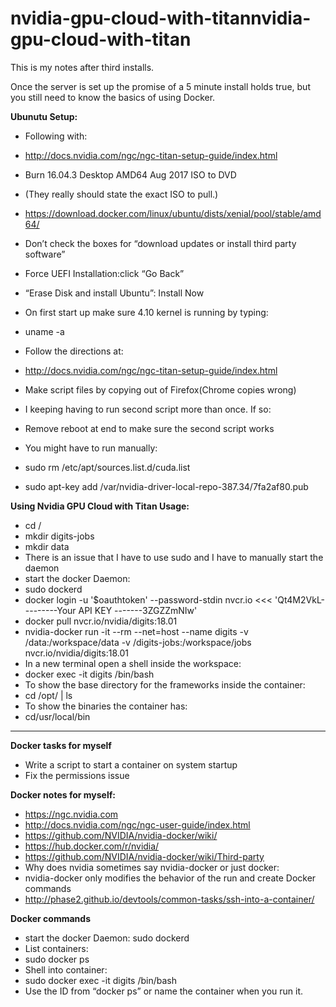 # nvidia-gpu-cloud-with-titannvidia-gpu-cloud-with-titan

This is my notes after third installs.

Once the server is set up the promise of a 5 minute install holds true, but you still need to know the basics of using Docker. 

**Ubunutu Setup:**
* Following with:
* http://docs.nvidia.com/ngc/ngc-titan-setup-guide/index.html
* Burn 16.04.3 Desktop AMD64 Aug 2017 ISO to DVD
* (They really should state the exact ISO to pull.) 
* https://download.docker.com/linux/ubuntu/dists/xenial/pool/stable/amd64/
* Don’t check the boxes for “download updates or install third party software”
* Force UEFI Installation:click “Go Back” 
* “Erase Disk and install Ubuntu”: Install Now
* On first start up make sure 4.10 kernel is running by typing:
* uname -a
* Follow the directions at:
* http://docs.nvidia.com/ngc/ngc-titan-setup-guide/index.html
* Make script files by copying out of Firefox(Chrome copies wrong)

* I keeping having to run second script more than once. If so:
* Remove reboot at end to make sure the second script works
* You might have to run manually:
* sudo rm /etc/apt/sources.list.d/cuda.list
* sudo apt-key add /var/nvidia-driver-local-repo-387.34/7fa2af80.pub


**Using Nvidia GPU Cloud with Titan Usage:**
* cd /
* mkdir digits-jobs
* mkdir data
* There is an issue that I have to use sudo and I have to manually start the daemon
* start the docker Daemon: 
* sudo dockerd
* docker login -u '$oauthtoken' --password-stdin nvcr.io <<< 'Qt4M2VkL---------Your API KEY -------3ZGZZmNIw'
* docker pull nvcr.io/nvidia/digits:18.01
* nvidia-docker run -it --rm --net=host --name digits -v /data:/workspace/data -v /digits-jobs:/workspace/jobs nvcr.io/nvidia/digits:18.01
* In a new terminal open a shell inside the workspace:
* docker exec -it digits /bin/bash
* To show the base directory for the frameworks inside the container:
* cd /opt/ | ls
* To show the binaries the container has:
* cd/usr/local/bin

***********************************************************************************
**Docker tasks for myself**
* Write a script to start a container on system startup
* Fix the permissions issue 

**Docker notes for myself:**
* https://ngc.nvidia.com
* http://docs.nvidia.com/ngc/ngc-user-guide/index.html
* https://github.com/NVIDIA/nvidia-docker/wiki/
* https://hub.docker.com/r/nvidia/
* https://github.com/NVIDIA/nvidia-docker/wiki/Third-party
* Why does nvidia sometimes say nvidia-docker or just docker:
* nvidia-docker only modifies the behavior of the run and create Docker commands
* http://phase2.github.io/devtools/common-tasks/ssh-into-a-container/

**Docker commands**
* start the docker Daemon: sudo dockerd
* List containers:
* sudo docker ps
* Shell into container:
* sudo docker exec -it digits /bin/bash
* Use the ID from “docker ps” or name the container when you run it.
